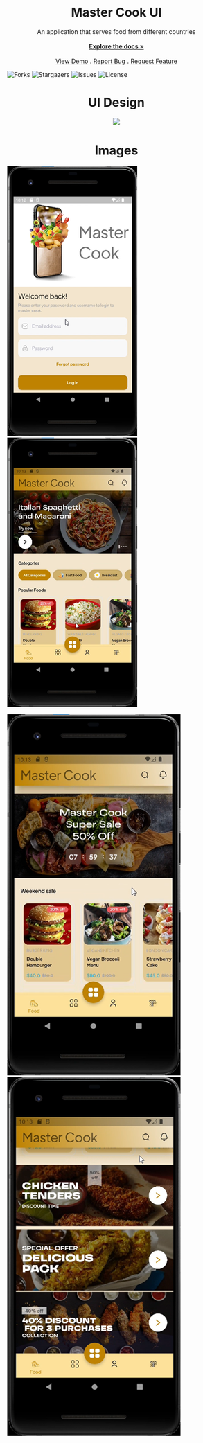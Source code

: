 <br/>

  <a href="https://github.com/hasanyatar/MasterCook-design"></a>

  <h1 align="center">Master Cook UI</h1>

  <p align="center">
    An application that serves food from different countries
    <br/>
    <br/>
    <a href="https://github.com/hasanyatar/MasterCook-design/tree/main/master_cook"><strong>Explore the docs »</strong></a>
    <br/>
    <br/>
    <a href="https://github.com/hasanyatar/MasterCook-design">View Demo</a>
    .
    <a href="https://github.com/hasanyatar/MasterCook-design/issues">Report Bug</a>
    .
    <a href="https://github.com/hasanyatar/MasterCook-design/issues">Request Feature</a>
  </p>
</p>



![Forks](https://img.shields.io/github/forks/hasanyatar/MasterCook-design?style=social) ![Stargazers](https://img.shields.io/github/stars/hasanyatar/MasterCook-design?style=social) ![Issues](https://img.shields.io/github/issues/hasanyatar/MasterCook-design) ![License](https://img.shields.io/github/license/hasanyatar/MasterCook-design) 

<h1 align="center">UI Design</h1>

<p align="center">
  <img src="https://github.com/hasanyatar/MasterCook-design/blob/main/mastercook.gif" width="400">
</p>
<h1 align="center">Images</h1>
<p float="center">
  <img src="https://github.com/hasanyatar/MasterCook-design/blob/main/login.png" width="300" alt="">
  <img src="https://github.com/hasanyatar/MasterCook-design/blob/main/page1.png" width="300" alt="">
</p>
<p float="center">
  <img src="https://github.com/hasanyatar/MasterCook-design/blob/main/page2.png" width="400">
  <img src="https://github.com/hasanyatar/MasterCook-design/blob/main/page3.png" width="400">
</p>



